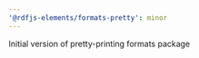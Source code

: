```yaml
---
'@rdfjs-elements/formats-pretty': minor
---
```


Initial version of pretty-printing formats package
